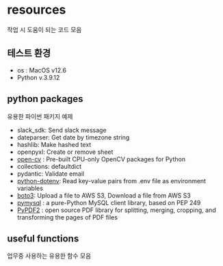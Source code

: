 # resources
작업 시 도움이 되는 코드 모음

## 테스트 환경
- os : MacOS v12.6
- Python v.3.9.12

## python packages
유용한 파이썬 패키지 예제

- slack_sdk: Send slack message
- dateparser: Get date by timezone string
- hashlib: Make hashed text
- openpyxl: Create or remove sheet
- [open-cv](https://docs.opencv.org/4.x/d6/d00/tutorial_py_root.html) : Pre-built CPU-only OpenCV packages for Python
- collections: defaultdict
- pydantic: Validate email
- [python-dotenv](https://github.com/taptorestart/python-examples/tree/main/packages/python-dotenv/README.md): Read key-value pairs from .env file as environment variables
- [boto3](https://github.com/taptorestart/python-examples/tree/main/packages/boto3/README.md): Upload a file to AWS S3, Download a file from AWS S3 
- [pymysql](https://github.com/PyMySQL/PyMySQL) : a pure-Python MySQL client library, based on PEP 249 
- [PyPDF2](https://pypdf2.readthedocs.io/en/latest/) : open source PDF library for splitting, merging, cropping, and transforming the pages of PDF files

## useful functions

업무중 사용하는 유용한 함수 모음